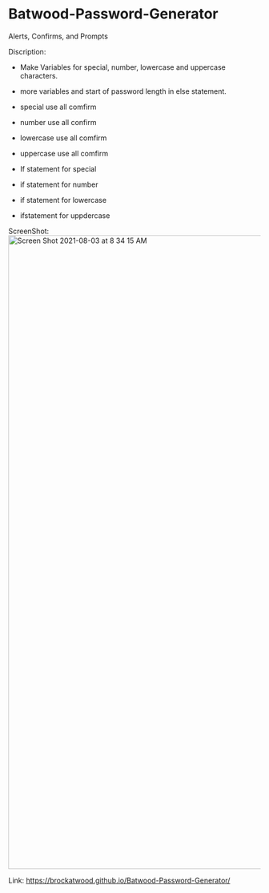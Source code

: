 # Batwood-Password-Generator

Alerts, Confirms, and Prompts

Discription:
- Make Variables for special, number, lowercase and uppercase characters.

- more variables and start of password length in else statement.

- special use all comfirm

- number use all confirm

- lowercase use all comfirm

- uppercase use all comfirm

- If statement for special

- if statement for number

- if statement for lowercase

- ifstatement for uppdercase

ScreenShot:
<img width="1265" alt="Screen Shot 2021-08-03 at 8 34 15 AM" src="https://user-images.githubusercontent.com/87385012/128035473-1329dea7-3764-427d-bc31-33a74ee11d39.png">


Link:
https://brockatwood.github.io/Batwood-Password-Generator/
